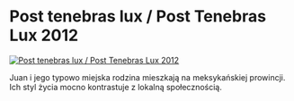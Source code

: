 Post tenebras lux / Post Tenebras Lux 2012 
=============
[![Post tenebras lux / Post Tenebras Lux 2012 ](http://vidos.pl/images/player.gif)](http://vidos.pl/post-tenebras-lux-post-tenebras-lux-2012)

 Juan i jego typowo miejska rodzina mieszkają na meksykańskiej prowincji. Ich styl życia mocno kontrastuje z lokalną społecznością.
